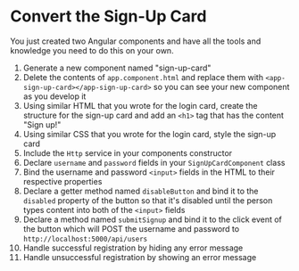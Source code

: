 # Convert the Sign-Up Card

You just created two Angular components and have all
the tools and knowledge you need to do this on your
own.

1. Generate a new component named "sign-up-card"
1. Delete the contents of `app.component.html` and replace
   them with `<app-sign-up-card></app-sign-up-card>` so
   you can see your new component as you develop it
1. Using similar HTML that you wrote for the login card,
   create the structure for the sign-up card and add an
   `<h1>` tag that has the content "Sign up!"
1. Using similar CSS that you wrote for the login card,
   style the sign-up card
1. Include the `Http` service in your components
   constructor
1. Declare `username` and `password` fields in your
   `SignUpCardComponent` class
1. Bind the username and password `<input>` fields in the
   HTML to their respective properties
1. Declare a getter method named `disableButton` and bind
   it to the `disabled` property of the button so that
   it's disabled until the person types content into both
   of the `<input>` fields
1. Declare a method named `submitSignup` and bind it to
   the click event of the button which will POST the
   username and password to
   `http://localhost:5000/api/users`
1. Handle successful registration by hiding any error
   message
1. Handle unsuccessful registration by showing an
   error message
